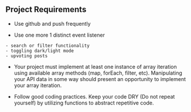 ## Project Requirements

 - Use github and push frequently
  
 - Use one more 1 distinct event listener 
  ```
  - search or filter functionality
  - toggling dark/light mode
  - upvoting posts
  ```
  
 - Your project must implement at least one instance of array iteration using available array methods (map, forEach, filter, etc). Manipulating your API data in some way should present an opportunity to implement your array iteration.

 - Follow good coding practices. Keep your code DRY (Do not repeat yourself) by utilizing functions to abstract repetitive code.
